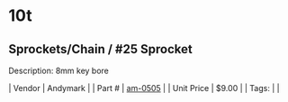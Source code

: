 # 10t
## Sprockets/Chain / #25 Sprocket
Description: 	8mm key bore 

| Vendor | Andymark | 
| Part # | [am-0505](http://www.andymark.com/product-p/am-0505.htm) | 
| Unit Price | $9.00 | 
| Tags: |  | 
